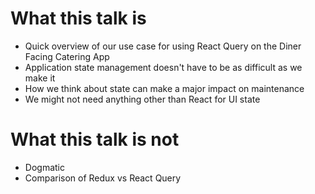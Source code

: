 # What this talk is

- Quick overview of our use case for using React Query on the Diner Facing Catering App
- Application state management doesn't have to be as difficult as we make it
- How we think about state can make a major impact on maintenance
- We might not need anything other than React for UI state

# What this talk is not

- Dogmatic
- Comparison of Redux vs React Query
